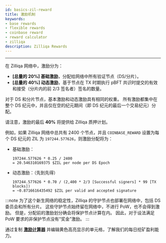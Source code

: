 ```yaml
---
id: basics-zil-reward
title: 激励机制
keywords: 
- base rewards
- flexible rewards
- coinbase reward
- reward calculator
- zilliqa
description: Zilliqa Rewards
---
```


---
在 Zilliqa 网络中，激励分为：

* **[总量的 20%] 基础激励**，分配给网络中所有验证节点（DS/分片）。
* **[总量的 40%] 动态激励**，基于节点在 TX 时期执行 pBFT 共识时提交的有效和接受（分片内的前 2/3 签名者）签名的数量。

对于 DS 和分片节点，基本激励和动态激励具有相同的权重。 所有激励都集中在整个 DS 纪元中，并且仅在空的纪元期间（即 DS 纪元的最后一个交易纪元）分配。

请注意，激励的最后 **40%** 将提供给 Zilliqa 质押计划。

例如，如果 Zilliqa 网络中总共有 2400 个节点，并且 `COINBASE_REWARD` 设置为每个 DS 纪元的 ZIL 为 `197244.577626`，则激励分配将为：

- 基础激励：
    ```shell
    197244.577626 * 0.25 / 2400
    = 20.546310169375 $ZIL per node per DS Epoch
    ```
- 动态激励：（先到先得）
    ```shell
    197244.577626 * 0.70 / (2,400 * 2/3 [Successful signers] * 99 [TX blocks])
    = ~0.8716616435492 $ZIL per valid and accepted signature
    ```
:::note
为了这个新生网络的稳定性，Zilliqa 的守护节点也部署在网络中，包括 DS 委员会和所有分片。 这些守护节点始终留在网络中，不进行 PoW，也不会得到激励。 但是，分配前的激励划分确会将保护节点计算在内。 因此，对于设法满足 PoW 要求的非保护节点没有“奖金”激励。
:::

通过复制 [**激励计算器**](https://docs.google.com/spreadsheets/d/1iA3DvXMiAql6bf1mGHHxfGLICm0wZ2Gav5HzRkP81j4/edit?usp=sharing) 并编辑黄色高亮显示的单元格，了解我们的每日挖矿盈利能力。
